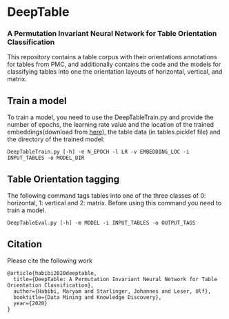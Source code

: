 # DeepTable

### A Permutation Invariant Neural Network for Table Orientation Classification

This repository contains a table corpus with their orientations annotations for tables from PMC, and additionally contains the code and the models for classifying tables into one the orientation layouts of horizontal, vertical, and matrix.
<br>
## Train a model
To train a model, you need to use the DeepTableTrain.py and provide the number of epochs, the learning rate value and the location of the trained embeddings(download from <a href = "http://bio.nlplab.org/"> here</a>), the table data (in tables.picklef file) and the directory of the trained model:
```
DeepTableTrain.py [-h] -e N_EPOCH -l LR -v EMBEDDING_LOC -i INPUT_TABLES -o MODEL_DIR
```


## Table Orientation tagging

The following command tags tables into one of the three classes of 0: horizontal, 1: vertical and 2: matrix. Before using this command you need to train a model.

```
DeepTableEval.py [-h] -m MODEL -i INPUT_TABLES -o OUTPUT_TAGS
```


## Citation
Please cite the following work
```
@article{habibi2020deeptable,
  title={DeepTable: A Permutation Invariant Neural Network for Table Orientation Classification},
  author={Habibi, Maryam and Starlinger, Johannes and Leser, Ulf},
  booktitle={Data Mining and Knowledge Discovery},
  year={2020}
}
```

